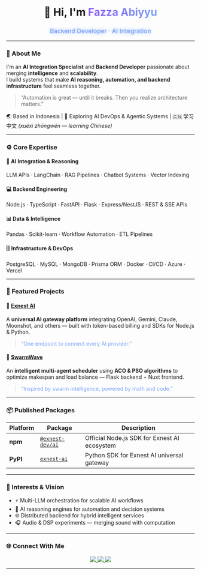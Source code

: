 <!-- Hero Section -->
<div align="center">

  <h1 style="font-weight:700;">👋 Hi, I'm 
    <span style="background: linear-gradient(90deg,#8B5CF6,#7AA2F7); -webkit-background-clip:text; color:transparent;">
      Fazza Abiyyu
    </span>
  </h1>

<h3 align="center" style="font-weight:500; color:#7AA2F7;">
  <span style="animation:flicker 3s infinite alternate; text-shadow:0 0 10px rgba(122,162,247,0.8);">
    Backend Developer · AI Integration
  </span>
</h3>
</div>

---

### 🧠 About Me  

I'm an **AI Integration Specialist** and **Backend Developer** passionate about merging **intelligence** and **scalability**.  
I build systems that make **AI reasoning, automation, and backend infrastructure** feel seamless together.

> “Automation is great — until it breaks. Then you realize architecture matters.”

🌏 Based in Indonesia | 🧩 Exploring AI DevOps & Agentic Systems | 🇨🇳 学习中文 *(xuéxí zhōngwén — learning Chinese)*

---

### ⚙️ Core Expertise  

#### 🤖 AI Integration & Reasoning  
LLM APIs · LangChain · RAG Pipelines · Chatbot Systems · Vector Indexing  

#### 💻 Backend Engineering  
Node.js · TypeScript · FastAPI · Flask · Express/NestJS · REST & SSE APIs  

#### 📊 Data & Intelligence  
Pandas · Scikit-learn · Workflow Automation · ETL Pipelines  

#### 🗄️ Infrastructure & DevOps  
PostgreSQL · MySQL · MongoDB · Prisma ORM · Docker · CI/CD · Azure · Vercel  

---

### 🚀 Featured Projects  

#### 🔌 [Exnest AI](https://www.npmjs.com/package/@exnest-dev/ai)  
A **universal AI gateway platform** integrating OpenAI, Gemini, Claude, Moonshot, and others — built with token-based billing and SDKs for Node.js & Python.  
> <span style="color:#7AA2F7;">“One endpoint to connect every AI provider.”</span>

#### 🐜 [SwarmWave](https://github.com/fazza-abiyyu/swarm-wave)  
An **intelligent multi-agent scheduler** using **ACO & PSO algorithms** to optimize makespan and load balance — Flask backend + Nuxt frontend.  
> <span style="color:#7AA2F7;">“Inspired by swarm intelligence, powered by math and code.”</span>

---

### 📦 Published Packages  

| Platform | Package | Description |
|-----------|----------|--------------|
| **npm** | [`@exnest-dev/ai`](https://www.npmjs.com/package/@exnest-dev/ai) | Official Node.js SDK for Exnest AI ecosystem |
| **PyPI** | [`exnest-ai`](https://pypi.org/project/exnest-ai) | Python SDK for Exnest AI universal gateway |

---

### 🧭 Interests & Vision  

- ⚡ Multi-LLM orchestration for scalable AI workflows  
- 🧬 AI reasoning engines for automation and decision systems  
- 🌐 Distributed backend for hybrid intelligent services  
- 🎧 Audio & DSP experiments — merging sound with computation  

---

### 🌐 Connect With Me  

<div align="center">
  <a href="mailto:fazza_abiyyu@qq.com">
    <img src="https://img.shields.io/badge/Email-fazza__abiyyu%40qq.com-7AA2F7?style=for-the-badge&logo=qq&logoColor=white"/>
  </a>
  <a href="https://im.qq.com">
    <img src="https://img.shields.io/badge/QQ-fazza__abiyyu-8B5CF6?style=for-the-badge&logo=tencent-qq&logoColor=white"/>
  </a>
  <a href="https://instagram.com/fazza_abiyyu">
    <img src="https://img.shields.io/badge/Instagram-fazza__abiyyu-BB9AF7?style=for-the-badge&logo=instagram&logoColor=white"/>
  </a>
</div>

---
